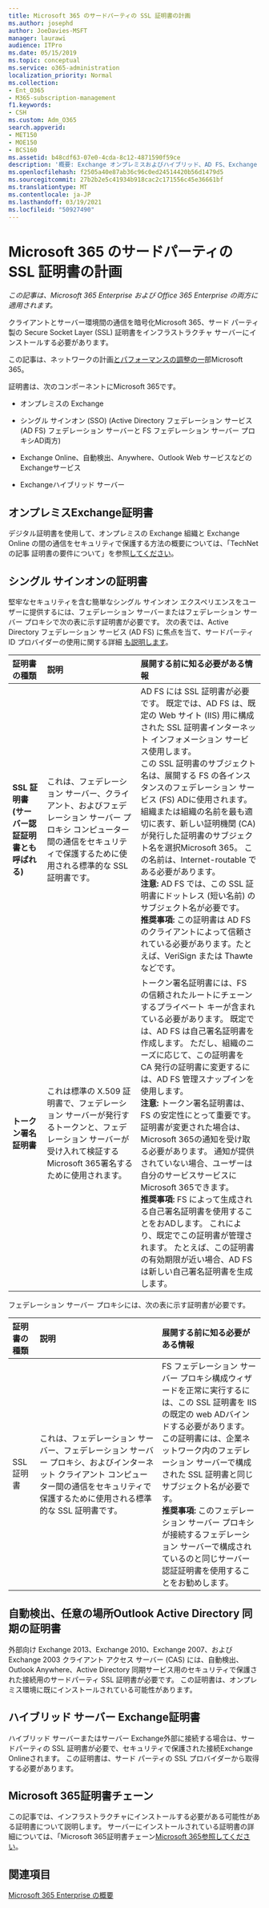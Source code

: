 ```yaml
---
title: Microsoft 365 のサードパーティの SSL 証明書の計画
ms.author: josephd
author: JoeDavies-MSFT
manager: laurawi
audience: ITPro
ms.date: 05/15/2019
ms.topic: conceptual
ms.service: o365-administration
localization_priority: Normal
ms.collection:
- Ent_O365
- M365-subscription-management
f1.keywords:
- CSH
ms.custom: Adm_O365
search.appverid:
- MET150
- MOE150
- BCS160
ms.assetid: b48cdf63-07e0-4cda-8c12-4871590f59ce
description: '概要: Exchange オンプレミスおよびハイブリッド、AD FS、Exchange Online サービス、および Exchange Web サービスを使用する SSO に必要な SSL 証明書について説明します。'
ms.openlocfilehash: f2505a40e87ab36c96c0ed24514420b56d1479d5
ms.sourcegitcommit: 27b2b2e5c41934b918cac2c171556c45e36661bf
ms.translationtype: MT
ms.contentlocale: ja-JP
ms.lasthandoff: 03/19/2021
ms.locfileid: "50927490"
---
```

# <a name="plan-for-third-party-ssl-certificates-for-microsoft-365"></a>Microsoft 365 のサードパーティの SSL 証明書の計画

*この記事は、Microsoft 365 Enterprise および Office 365 Enterprise の両方に適用されます。*

クライアントとサーバー環境間の通信を暗号化Microsoft 365、サード パーティ製の Secure Socket Layer (SSL) 証明書をインフラストラクチャ サーバーにインストールする必要があります。

この記事は、ネットワークの計画[とパフォーマンスの調整の一](./network-planning-and-performance.md)部Microsoft 365。
   
証明書は、次のコンポーネントにMicrosoft 365です。
  
- オンプレミスの Exchange
    
- シングル サインオン (SSO) (Active Directory フェデレーション サービス (AD FS) フェデレーション サーバーと FS フェデレーション サーバー プロキシAD両方)
    
- Exchange Online、自動検出、Anywhere、Outlook Web サービスなどのExchangeサービス
    
- Exchangeハイブリッド サーバー
    
## <a name="certificates-for-exchange-on-premises"></a>オンプレミスExchange証明書

デジタル証明書を使用して、オンプレミスの Exchange 組織と Exchange Online の間の通信をセキュリティで保護する方法の概要については、「TechNet の記事 証明書の要件について」を参照[してください](/previous-versions/exchange-server/exchange-141/gg476123(v=exchg.141))。
  
## <a name="certificates-for-single-sign-on"></a>シングル サインオンの証明書

堅牢なセキュリティを含む簡単なシングル サインオン エクスペリエンスをユーザーに提供するには、フェデレーション サーバーまたはフェデレーション サーバー プロキシで次の表に示す証明書が必要です。 次の表では、Active Directory フェデレーション サービス (AD FS) に焦点を当て、サードパーティ ID プロバイダーの使用に関する詳細 [も説明します](/azure/active-directory/hybrid/how-to-connect-fed-compatibility)。
  
| 証明書の種類 | 説明 | 展開する前に知る必要がある情報 |
|:-----|:-----|:-----|
|**SSL 証明書 (サーバー認証証明書とも呼ばれる)** <br/> |これは、フェデレーション サーバー、クライアント、およびフェデレーション サーバー プロキシ コンピューター間の通信をセキュリティで保護するために使用される標準的な SSL 証明書です。  <br/> |AD FS には SSL 証明書が必要です。 既定では、AD FS は、既定の Web サイト (IIS) 用に構成された SSL 証明書インターネット インフォメーション サービス使用します。  <br/> この SSL 証明書のサブジェクト名は、展開する FS の各インスタンスのフェデレーション サービス (FS) ADに使用されます。 組織または組織の名前を最も適切に表す、新しい証明機関 (CA) が発行した証明書のサブジェクト名を選択Microsoft 365。 この名前は、Internet-routable である必要があります。  <br/>**注意:** AD FS では、この SSL 証明書にドットレス (短い名前) のサブジェクト名が必要です。          <br/> **推奨事項:** この証明書は AD FS のクライアントによって信頼されている必要があります。たとえば、VeriSign または Thawte などです。  <br/> |
|**トークン署名証明書** <br/> |これは標準の X.509 証明書で、フェデレーション サーバーが発行するトークンと、フェデレーション サーバーが受け入れて検証するMicrosoft 365署名するために使用されます。  <br/> |トークン署名証明書には、FS の信頼されたルートにチェーンするプライベート キーが含まれている必要があります。 既定では、AD FS は自己署名証明書を作成します。 ただし、組織のニーズに応じて、この証明書を CA 発行の証明書に変更するには、AD FS 管理スナップインを使用します。  <br/>**注意:** トークン署名証明書は、FS の安定性にとって重要です。 証明書が変更された場合は、Microsoft 365の通知を受け取る必要があります。 通知が提供されていない場合、ユーザーは自分のサービスサービスにMicrosoft 365できます。<br/>**推奨事項:** FS によって生成される自己署名証明書を使用することをおADします。 これにより、既定でこの証明書が管理されます。 たとえば、この証明書の有効期限が近い場合、AD FS は新しい自己署名証明書を生成します。  <br/> |
   
フェデレーション サーバー プロキシには、次の表に示す証明書が必要です。
  
| 証明書の種類 | 説明 | 展開する前に知る必要がある情報 |
|:-----|:-----|:-----|
|SSL 証明書  <br/> |これは、フェデレーション サーバー、フェデレーション サーバー プロキシ、およびインターネット クライアント コンピューター間の通信をセキュリティで保護するために使用される標準的な SSL 証明書です。  <br/> |FS フェデレーション サーバー プロキシ構成ウィザードを正常に実行するには、この SSL 証明書を IIS の既定の web ADバインドする必要があります。  <br/> この証明書には、企業ネットワーク内のフェデレーション サーバーで構成された SSL 証明書と同じサブジェクト名が必要です。  <br/> **推奨事項:** このフェデレーション サーバー プロキシが接続するフェデレーション サーバーで構成されているのと同じサーバー認証証明書を使用することをお勧めします。  <br/> |
   
## <a name="certificates-for-autodiscover-outlook-anywhere-and-active-directory-synchronization"></a>自動検出、任意の場所Outlook Active Directory 同期の証明書

外部向け Exchange 2013、Exchange 2010、Exchange 2007、および Exchange 2003 クライアント アクセス サーバー (CAS) には、自動検出、Outlook Anywhere、Active Directory 同期サービス用のセキュリティで保護された接続用のサードパーティ SSL 証明書が必要です。 この証明書は、オンプレミス環境に既にインストールされている可能性があります。
  
## <a name="certificate-for-an-exchange-hybrid-server"></a>ハイブリッド サーバー Exchange証明書

ハイブリッド サーバーまたはサーバー Exchange外部に接続する場合は、サードパーティの SSL 証明書が必要で、セキュリティで保護された接続Exchange Onlineされます。 この証明書は、サード パーティの SSL プロバイダーから取得する必要があります。
  
## <a name="microsoft-365-certificate-chains"></a>Microsoft 365証明書チェーン

この記事では、インフラストラクチャにインストールする必要がある可能性がある証明書について説明します。 サーバーにインストールされている証明書の詳細については、「Microsoft 365証明書チェーン[Microsoft 365参照してください](https://support.office.com/article/0c03e6b3-e73f-4316-9e2b-bf4091ae96bb)。
  
## <a name="see-also"></a>関連項目

[Microsoft 365 Enterprise の概要](microsoft-365-overview.md)